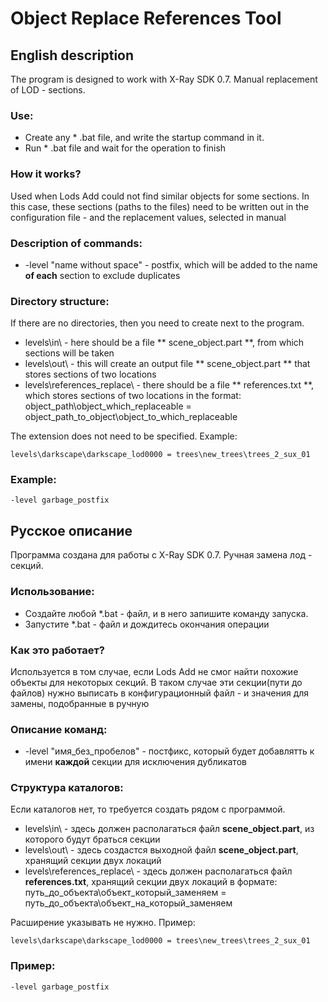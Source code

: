 # Object Replace References Tool

## English description
The program is designed to work with X-Ray SDK 0.7.
Manual replacement of LOD - sections.

### Use:
* Create any * .bat file, and write the startup command in it.
* Run * .bat file and wait for the operation to finish

### How it works?
Used when Lods Add could not find similar objects for some sections.
In this case, these sections (paths to the files) need to be written out in the configuration file - and the replacement values, selected in manual

### Description of commands:
* -level "name without space" - postfix, which will be added to the name **of each** section to exclude duplicates

### Directory structure:
If there are no directories, then you need to create next to the program.
* levels\in\ - here should be a file ** scene_object.part **, from which sections will be taken
* levels\out\ - this will create an output file ** scene_object.part ** that stores sections of two locations
* levels\references_replace\ - there should be a file ** references.txt **, which stores sections of two locations in the format:
object_path\object_which_replaceable = object_path_to_object\object_to_which_replaceable

The extension does not need to be specified. Example:
```
levels\darkscape\darkscape_lod0000 = trees\new_trees\trees_2_sux_01
```

### Example:
```
-level garbage_postfix
```

## Русское описание
Программа создана для работы с X-Ray SDK 0.7.
Ручная замена лод - секций.

### Использование:
* Создайте любой *.bat - файл, и в него запишите команду запуска.
* Запустите *.bat - файл и дождитесь окончания операции

### Как это работает?
Используется в том случае, если Lods Add не смог найти похожие объекты для некоторых секций.
В таком случае эти секции(пути до файлов) нужно выписать в конфигурационный файл - и значения для замены, подобранные в ручную

### Описание команд:
* -level "имя_без_пробелов" - постфикс, который будет добавлятть к имени **каждой** секции для исключения дубликатов

### Структура каталогов:
Если каталогов нет, то требуется создать рядом с программой.
* levels\in\ - здесь должен располагаться файл **scene_object.part**, из которого будут браться секции
* levels\out\ - здесь создастся выходной файл **scene_object.part**, хранящий секции двух локаций
* levels\references_replace\ - здесь должен располагаться файл **references.txt**, хранящий секции двух локаций в формате:
путь_до_объекта\объект_который_заменяем = путь_до_объекта\объект_на_который_заменяем

Расширение указывать не нужно. Пример:
```
levels\darkscape\darkscape_lod0000 = trees\new_trees\trees_2_sux_01
```

### Пример:
```
-level garbage_postfix
```
